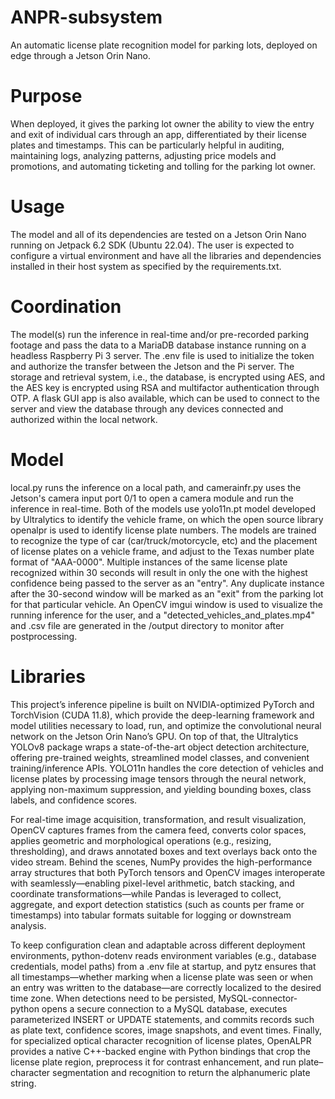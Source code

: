 # ANPR-subsystem
An automatic license plate recognition model for parking lots, deployed on edge through a Jetson Orin Nano.

# Purpose
When deployed, it gives the parking lot owner the ability to view the entry and exit of individual cars through an app, differentiated by their license plates and timestamps.
This can be particularly helpful in auditing, maintaining logs, analyzing patterns, adjusting price models and promotions, and automating ticketing and tolling for the parking lot owner.

# Usage
The model and all of its dependencies are tested on a Jetson Orin Nano running on Jetpack 6.2 SDK (Ubuntu 22.04).
The user is expected to configure a virtual environment and have all the libraries and dependencies installed in their host system as specified by the requirements.txt.

# Coordination
The model(s) run the inference in real-time and/or pre-recorded parking footage and pass the data to a MariaDB database instance running on a headless Raspberry Pi 3 server. The .env file is used to initialize the token and authorize the transfer between the Jetson and the Pi server. The storage and retrieval system, i.e., the database, is encrypted using AES, and the AES key is encrypted using RSA and multifactor authentication through OTP. A flask GUI app is also available, which can be used to connect to the server and view the database through any devices connected and authorized within the local network. 

# Model
local.py runs the inference on a local path, and camerainfr.py uses the Jetson's camera input port 0/1 to open a camera module and run the inference in real-time.
Both of the models use yolo11n.pt model developed by Ultralytics to identify the vehicle frame, on which the open source library openalpr is used to identify license plate numbers.
The models are trained to recognize the type of car (car/truck/motorcycle, etc) and the placement of license plates on a vehicle frame, and adjust to the Texas number plate format of "AAA-0000".
Multiple instances of the same license plate recognized within 30 seconds will result in only the one with the highest confidence being passed to the server as an "entry".
Any duplicate instance after the 30-second window will be marked as an "exit" from the parking lot for that particular vehicle.
An OpenCV imgui window is used to visualize the running inference for the user, and a "detected_vehicles_and_plates.mp4" and .csv file are generated in the /output directory to monitor after postprocessing.

# Libraries
This project’s inference pipeline is built on NVIDIA-optimized PyTorch and TorchVision (CUDA 11.8), which provide the deep-learning framework and model utilities necessary to load, run, and optimize the convolutional neural network on the Jetson Orin Nano’s GPU. On top of that, the Ultralytics YOLOv8 package wraps a state-of-the-art object detection architecture, offering pre-trained weights, streamlined model classes, and convenient training/inference APIs. YOLO11n handles the core detection of vehicles and license plates by processing image tensors through the neural network, applying non-maximum suppression, and yielding bounding boxes, class labels, and confidence scores.

For real-time image acquisition, transformation, and result visualization, OpenCV captures frames from the camera feed, converts color spaces, applies geometric and morphological operations (e.g., resizing, thresholding), and draws annotated boxes and text overlays back onto the video stream. Behind the scenes, NumPy provides the high-performance array structures that both PyTorch tensors and OpenCV images interoperate with seamlessly—enabling pixel-level arithmetic, batch stacking, and coordinate transformations—while Pandas is leveraged to collect, aggregate, and export detection statistics (such as counts per frame or timestamps) into tabular formats suitable for logging or downstream analysis.

To keep configuration clean and adaptable across different deployment environments, python-dotenv reads environment variables (e.g., database credentials, model paths) from a .env file at startup, and pytz ensures that all timestamps—whether marking when a license plate was seen or when an entry was written to the database—are correctly localized to the desired time zone. When detections need to be persisted, MySQL-connector-python opens a secure connection to a MySQL database, executes parameterized INSERT or UPDATE statements, and commits records such as plate text, confidence scores, image snapshots, and event times. Finally, for specialized optical character recognition of license plates, OpenALPR provides a native C++-backed engine with Python bindings that crop the license plate region, preprocess it for contrast enhancement, and run plate–character segmentation and recognition to return the alphanumeric plate string.
